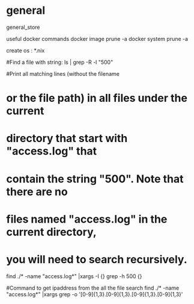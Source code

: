 # general
general_store

useful docker commands
docker image prune -a
docker system prune -a

create os : *.nix

#Find a file with string: 
ls | grep -R -l "500"

#Print all matching lines (without the filename
# or the file path) in all files under the current
# directory that start with "access.log" that
# contain the string "500". Note that there are no
# files named "access.log" in the current directory,
# you will need to search recursively.
find ./* -name "access.log*" |xargs -I {} grep -h 500 {}

#Command to get ipaddress from the all the file search 
find ./* -name "access.log*" |xargs grep -o '[0-9]\{1,3\}\.[0-9]\{1,3\}\.[0-9]\{1,3\}\.[0-9]\{1,3\}'
